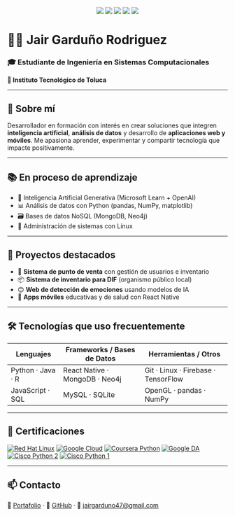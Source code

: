 <p align="center">
  <img src="https://img.shields.io/badge/-Python-3776AB?style=for-the-badge&logo=python&logoColor=white"/>
  <img src="https://img.shields.io/badge/-JavaScript-F7DF1E?style=for-the-badge&logo=javascript&logoColor=black"/>
  <img src="https://img.shields.io/badge/-React%20Native-61DAFB?style=for-the-badge&logo=react&logoColor=black"/>
  <img src="https://img.shields.io/badge/-MongoDB-47A248?style=for-the-badge&logo=mongodb&logoColor=white"/>
  <img src="https://img.shields.io/badge/-Linux-FCC624?style=for-the-badge&logo=linux&logoColor=black"/>
</p>

# 👨‍💻 Jair Garduño Rodriguez  
### 🎓 Estudiante de Ingeniería en Sistemas Computacionales  
**📍 Instituto Tecnológico de Toluca**

---

## 🧠 Sobre mí

Desarrollador en formación con interés en crear soluciones que integren **inteligencia artificial**, **análisis de datos** y desarrollo de **aplicaciones web y móviles**. Me apasiona aprender, experimentar y compartir tecnología que impacte positivamente.

---

## 📚 En proceso de aprendizaje

- 🤖 Inteligencia Artificial Generativa (Microsoft Learn + OpenAI)
- 📊 Análisis de datos con Python (pandas, NumPy, matplotlib)
- 🗃️ Bases de datos NoSQL (MongoDB, Neo4j)
- 🐧 Administración de sistemas con Linux

---

## 🚀 Proyectos destacados

- 🛒 **Sistema de punto de venta** con gestión de usuarios e inventario  
- 📦 **Sistema de inventario para DIF** (organismo público local)  
- 😊 **Web de detección de emociones** usando modelos de IA  
- 📱 **Apps móviles** educativas y de salud con React Native  

---

## 🛠️ Tecnologías que uso frecuentemente

| Lenguajes           | Frameworks / Bases de Datos     | Herramientas / Otros                 |
|---------------------|----------------------------------|--------------------------------------|
| Python · Java · R   | React Native · MongoDB · Neo4j   | Git · Linux · Firebase · TensorFlow  |
| JavaScript · SQL    | MySQL · SQLite                   | OpenGL · pandas · NumPy              |

---

## 🏅 Certificaciones

[![Red Hat Linux](https://img.shields.io/badge/RedHat-Linux%20Fundamentals-E60028?logo=redhat&logoColor=white&style=flat-square)](#)
[![Google Cloud](https://img.shields.io/badge/Google-Cloud%20Foundations-4285F4?logo=googlecloud&logoColor=white&style=flat-square)](#)
[![Coursera Python](https://img.shields.io/badge/Coursera-Análisis%20con%20Python-0056D2?logo=coursera&logoColor=white&style=flat-square)](#)
[![Google DA](https://img.shields.io/badge/Google-Data%20Analytics-34A853?logo=google&logoColor=white&style=flat-square)](#)
[![Cisco Python 2](https://img.shields.io/badge/Cisco-Python%20Essentials%202-1BA0D7?logo=cisco&logoColor=white&style=flat-square)](#)
[![Cisco Python 1](https://img.shields.io/badge/Cisco-Python%20Essentials%201-1BA0D7?logo=cisco&logoColor=white&style=flat-square)](#)


---

## 📫 Contacto

📂 [Portafolio](#) · 🐙 [GitHub](#) · 📧 jairgarduno47@gmail.com  
